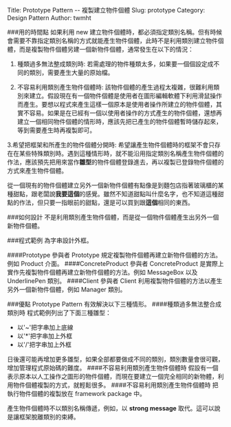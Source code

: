 Title: Prototype Pattern -- 複製建立物件個體
Slug: prototype
Category: Design Pattern
Author: twmht

###用的時間點
如果利用 new 建立物件個體時，都必須指定類別名稱。但有時候會需要不靠指定類別名稱的方式就能產生物件個體，此時不是利用類別建立物件個體，而是複製物件個體另建一個新物件個體，通常發生在以下的情況：

1. 種類過多無法整成類別時: 
若需處理的物件種類太多，如果要一個個設定成不同的類別，需要產生大量的原始檔。

2. 不容易利用類別產生物件個體時:
該物件個體的產生過程太複雜，很難利用類別來建立。假設現在有一個物件個體是使用者在圖形編輯軟體下利用滑鼠操作而產生。要想以程式來產生這樣一個原本是使用者操作所建立的物件個體，其實不容易。如果是在已經有一個以使用者操作的方式產生的物件個體，還想再建立一個相同物件個體的情形時，應該先把已產生的物件個體暫時儲存起來，等到需要產生時再複製即可。

3.希望把框架和所產生的物件個體分開時:
希望讓產生物件個體時的框架不會只存在在某些特殊類別時。遇到這種情形時，就不能沿用指定類別名稱產生物件個體的作法，應該預先把用來當作**雛型**的物件個體登錄進去，再以複製已登錄物件個體的方式來產生物件個體。

從一個現有的物件個體建立另外一個新物件個體有點像是到麵包店指著玻璃櫃的某種甜點，跟老闆說**我要這個**的感覺。雖然不知道甜點叫什麼名字，也不知道這種甜點的作法，但只要一指眼前的甜點，還是可以買到跟**這個**相同的東西。

###如何設計
不是利用類別產生物件個體，而是從一個物件個體產生出另外一個新物件個體。

###程式範例
為字串設計外框。

<script src="https://gist.github.com/twmht/515d53540f78886bdebb.js"></script>

####Prototype 參與者
Prototype 規定複製物件個體再建立新物件個體的方法。例如 Product 介面。
####ConcreteProduct 參與者
ConcreteProduct 是實際上實作先複製物件個體再建立新物件個體的方法。例如 MessageBox 以及 UnderlinePen 類別。
####Client 參與者
Client 利用複製物件個體的方法以產生另外一個新物件個體，例如 Manager 類別。

###優點
Prototype Pattern 有效解決以下三種情形。
####種類過多無法整合成類別時
程式範例列出了下面三種雛型：

* 以'~'把字串加上底線
* 以'*'把字串加上外框
* 以'/'把字串加上外框

日後還可能再增加更多雛型，如果全部都要做成不同的類別，類別數量會很可觀，增加管理程式原始碼的難度。
####不容易利用類別產生物件個體時
假設有一個表示原本以人工操作之圖形的物件個體，而現在要建立一個完全相同的新物體，利用物件個體複製的方式，就輕鬆很多。
####不容易利用類別產生物件個體時
把執行物件個體的複製放在 framework package 中。

產生物件個體時不以類別名稱傳遞，例如，以 **strong message** 取代。這可以說是讓框架脫離類別的束縛。
